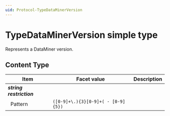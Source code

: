 ```yaml
---
uid: Protocol-TypeDataMinerVersion
---
```


# TypeDataMinerVersion simple type

Represents a DataMiner version.

## Content Type

|Item|Facet value|Description|
|--- |--- |--- |
|***string restriction***|||
|&nbsp;&nbsp;Pattern|`([0-9]+\.){3}[0-9]+( - [0-9]{5})`||
